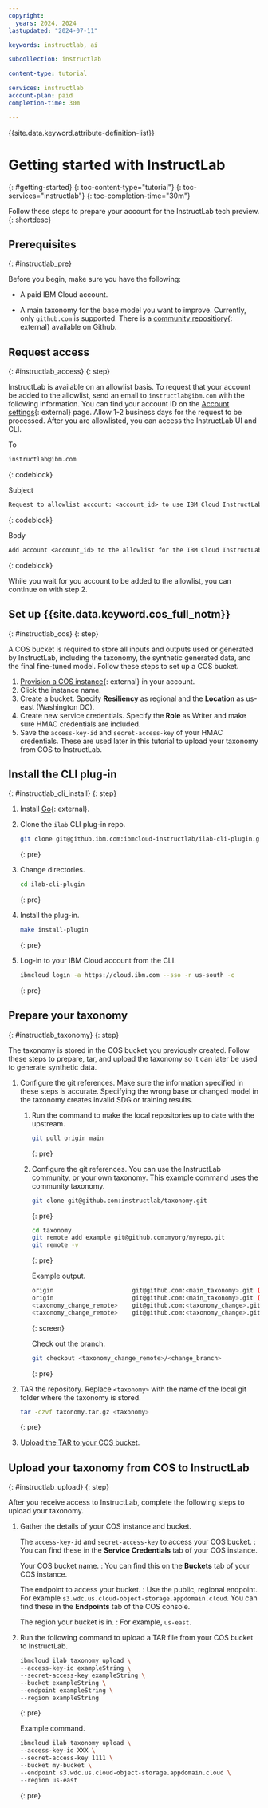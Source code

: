 ```yaml
---
copyright:
  years: 2024, 2024
lastupdated: "2024-07-11"

keywords: instructlab, ai

subcollection: instructlab

content-type: tutorial

services: instructlab
account-plan: paid
completion-time: 30m

---
```


{{site.data.keyword.attribute-definition-list}}


# Getting started with InstructLab
{: #getting-started}
{: toc-content-type="tutorial"}
{: toc-services="instructlab"}
{: toc-completion-time="30m"}

Follow these steps to prepare your account for the InstructLab tech preview.
{: shortdesc}

## Prerequisites
{: #instructlab_pre}

Before you begin, make sure you have the following:

- A paid IBM Cloud account.

- A main taxonomy for the base model you want to improve. Currently, only `github.com` is supported. There is a [community repositiory](https://github.com/instructlab/taxonomy){: external} available on Github. 


## Request access
{: #instructlab_access}
{: step}

InstructLab is available on an allowlist basis. To request that your account be added to the allowlist, send an email to `instructlab@ibm.com` with the following information. You can find your account ID on the [Account settings](https://cloud.ibm.com/account/settings){: external} page. Allow 1-2 business days for the request to be processed. After you are allowlisted, you can access the InstructLab UI and CLI. 


To
```txt
instructlab@ibm.com
```
{: codeblock}

Subject
```txt
Request to allowlist account: <account_id> to use IBM Cloud InstructLab Service.
```
{: codeblock}

Body
```txt
Add account <account_id> to the allowlist for the IBM Cloud InstructLab service.
```
{: codeblock}

While you wait for you account to be added to the allowlist, you can continue on with step 2. 


## Set up {{site.data.keyword.cos_full_notm}}
{: #instructlab_cos}
{: step}

A COS bucket is required to store all inputs and outputs used or generated by InstructLab, including the taxonomy, the synthetic generated data, and the final fine-tuned model. Follow these steps to set up a COS bucket. 

1. [Provision a COS instance](https://cloud.ibm.com/objectstorage/create){: external} in your account. 
1. Click the instance name.
1. Create a bucket. Specify **Resiliency** as regional and the **Location** as us-east (Washington DC).
1. Create new service credentials. Specify the **Role** as Writer and make sure HMAC credentials are included.
1. Save the `access-key-id` and `secret-access-key` of your HMAC credentials. These are used later in this tutorial to upload your taxonomy from COS to InstructLab.

## Install the CLI plug-in
{: #instructlab_cli_install}
{: step}

1. Install [Go](https://go.dev/doc/install){: external}.

1. Clone the `ilab` CLI plug-in repo.
    ```sh
    git clone git@github.ibm.com:ibmcloud-instructlab/ilab-cli-plugin.git
    ```
    {: pre}

1. Change directories.
    ```sh
    cd ilab-cli-plugin
    ```
    {: pre}

1. Install the plug-in.
    ```sh
    make install-plugin
    ```
    {: pre}

1. Log-in to your IBM Cloud account from the CLI.
    ```sh
    ibmcloud login -a https://cloud.ibm.com --sso -r us-south -c
    ```
    {: pre}


## Prepare your taxonomy
{: #instructlab_taxonomy}
{: step}

The taxonomy is stored in the COS bucket you previously created. Follow these steps to prepare, tar, and upload the taxonomy so it can later be used to generate synthetic data. 

1. Configure the git references. Make sure the information specified in these steps is accurate. Specifying the wrong base or changed model in the taxonomy creates invalid SDG or training results. 

    1. Run the command to make the local repositories up to date with the upstream. 
        ```sh
        git pull origin main
        ```
        {: pre}
    
    2. Configure the git references. You can use the InstructLab community, or your own taxonomy. This example command uses the community taxonomy. 

        ```sh
        git clone git@github.com:instructlab/taxonomy.git
        ```
        {: pre}

        ```sh
        cd taxonomy
        git remote add example git@github.com:myorg/myrepo.git
        git remote -v   
        ```
        {: pre}

        Example output.

        ```sh
        origin	                    git@github.com:<main_taxonomy>.git (fetch)
        origin	                    git@github.com:<main_taxonomy>.git (push)
        <taxonomy_change_remote>	git@github.com:<taxonomy_change>.git (fetch)
        <taxonomy_change_remote>	git@github.com:<taxonomy_change>.git (push)
        ```
        {: screen}

        Check out the branch. 

        ```sh
        git checkout <taxonomy_change_remote>/<change_branch>
        ```
        {: pre}


2. TAR the repository. Replace `<taxonomy>` with the name of the local git folder where the taxonomy is stored. 
    ```sh
    tar -czvf taxonomy.tar.gz <taxonomy>
    ```
    {: pre}

3. [Upload the TAR to your COS bucket](/docs/cloud-object-storage?topic=cloud-object-storage-upload).

## Upload your taxonomy from COS to InstructLab
{: #instructlab_upload}
{: step}

After you receive access to InstructLab, complete the following steps to upload your taxonomy.

1. Gather the details of your COS instance and bucket.

    The `access-key-id` and `secret-access-key` to access your COS bucket.
    :   You can find these in the **Service Credentials** tab of your COS instance.
    
    Your COS bucket name.
    :   You can find this on the **Buckets** tab of your COS instance.

    The endpoint to access your bucket.
    :   Use the public, regional endpoint. For example `s3.wdc.us.cloud-object-storage.appdomain.cloud`. You can find these in the **Endpoints** tab of the COS console.
    
    The region your bucket is in.
    :   For example, `us-east`.


1. Run the following command to upload a TAR file from your COS bucket to InstructLab.
    ```sh
    ibmcloud ilab taxonomy upload \
    --access-key-id exampleString \
    --secret-access-key exampleString \
    --bucket exampleString \
    --endpoint exampleString \
    --region exampleString
    ```
    {: pre}

    Example command.
    ```sh
    ibmcloud ilab taxonomy upload \
    --access-key-id XXX \
    --secret-access-key 1111 \
    --bucket my-bucket \
    --endpoint s3.wdc.us.cloud-object-storage.appdomain.cloud \
    --region us-east
    ```
    {: pre}






